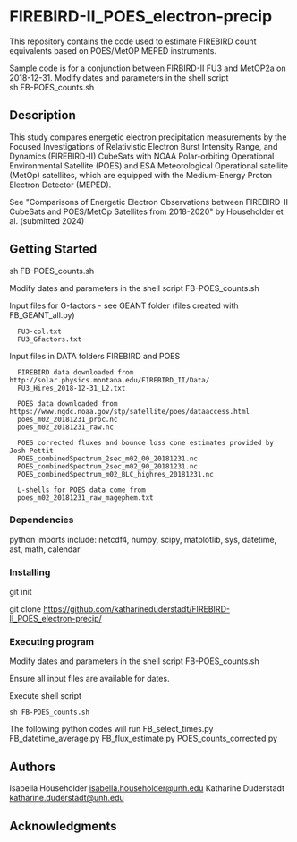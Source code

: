 # FIREBIRD-II_POES_electron-precip


This repository contains the code used to estimate FIREBIRD count equivalents 
based on POES/MetOP MEPED instruments. 

Sample code is for a conjunction between FIRBIRD-II FU3 and MetOP2a on 2018-12-31.
Modify dates and parameters in the shell script  
      sh FB-POES_counts.sh

## Description

This study compares energetic electron precipitation measurements
by the Focused Investigations of Relativistic Electron Burst Intensity
Range, and Dynamics (FIREBIRD-II) CubeSats with NOAA Polar-orbiting
Operational Environmental Satellite (POES) and ESA Meteorological 
Operational satellite (MetOp) satellites, which are equipped with the
Medium-Energy Proton Electron Detector (MEPED).

See "Comparisons of Energetic Electron Observations between 
FIREBIRD-II CubeSats and POES/MetOp Satellites from 2018-2020"
by Householder et al. (submitted 2024)

## Getting Started

sh FB-POES_counts.sh

Modify dates and parameters in the shell script FB-POES_counts.sh
    
Input files for G-factors - see GEANT folder (files created with FB_GEANT_all.py) 

      FU3-col.txt
      FU3_Gfactors.txt

Input files in DATA folders FIREBIRD and POES

      FIREBIRD data downloaded from http://solar.physics.montana.edu/FIREBIRD_II/Data/ 
      FU3_Hires_2018-12-31_L2.txt

      POES data downloaded from https://www.ngdc.noaa.gov/stp/satellite/poes/dataaccess.html 
      poes_m02_20181231_proc.nc
      poes_m02_20181231_raw.nc

      POES corrected fluxes and bounce loss cone estimates provided by Josh Pettit 
      POES_combinedSpectrum_2sec_m02_00_20181231.nc
      POES_combinedSpectrum_2sec_m02_90_20181231.nc
      POES_combinedSpectrum_m02_BLC_highres_20181231.nc

      L-shells for POES data come from 
      poes_m02_20181231_raw_magephem.txt

### Dependencies

python imports include: netcdf4, numpy, scipy, matplotlib, sys, datetime, ast, math, calendar

### Installing

git init

git clone https://github.com/katharineduderstadt/FIREBIRD-II_POES_electron-precip/


### Executing program

Modify dates and parameters in the shell script FB-POES_counts.sh

Ensure all input files are available for dates.  

Execute shell script

    sh FB-POES_counts.sh

The following python codes will run
      FB_select_times.py
      FB_datetime_average.py
      FB_flux_estimate.py
      POES_counts_corrected.py


## Authors

Isabella Householder   isabella.householder@unh.edu 
Katharine Duderstadt   katharine.duderstadt@unh.edu


## Acknowledgments







